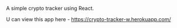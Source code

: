 A simple crypto tracker using React.

U can view this app here - https://crypto-tracker-w.herokuapp.com/
